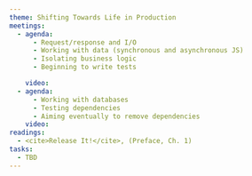 ```yaml
---
theme: Shifting Towards Life in Production
meetings:
  - agenda:
      - Request/response and I/O
      - Working with data (synchronous and asynchronous JS)
      - Isolating business logic
      - Beginning to write tests

    video:
  - agenda:
      - Working with databases
      - Testing dependencies
      - Aiming eventually to remove dependencies
    video:
readings:
  - <cite>Release It!</cite>, (Preface, Ch. 1)
tasks:
  - TBD
---
```


